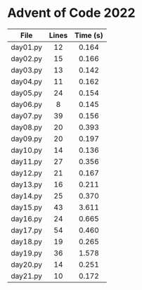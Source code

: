 # Advent of Code 2022

| File        | Lines | Time (s)          |
| ------------- |:-------------:|:-------------:|
|day01.py|      12|0.164|
|day02.py|      15|0.166|
|day03.py|      13|0.142|
|day04.py|      11|0.162|
|day05.py|      24|0.154|
|day06.py|       8|0.145|
|day07.py|      39|0.156|
|day08.py|      20|0.393|
|day09.py|      20|0.197|
|day10.py|      14|0.136|
|day11.py|      27|0.356|
|day12.py|      21|0.167|
|day13.py|      16|0.211|
|day14.py|      25|0.370|
|day15.py|      43|3.611|
|day16.py|      24|0.665|
|day17.py|      54|0.460|
|day18.py|      19|0.265|
|day19.py|      36|1.578|
|day20.py|      14|0.251|
|day21.py|      10|0.172|